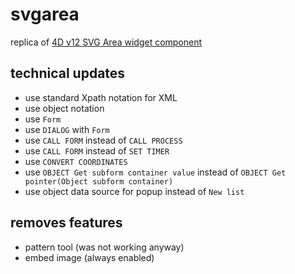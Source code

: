 # svgarea
replica of [4D v12 SVG Area widget component](https://github.com/vdelachaux/SVG)

## technical updates 

* use standard Xpath notation for XML
* use object notation
* use `Form`
* use `DIALOG` with `Form`
* use `CALL FORM` instead of `CALL PROCESS`
* use `CALL FORM` instead of `SET TIMER`
* use `CONVERT COORDINATES`
* use `OBJECT Get subform container value` instead of `OBJECT Get pointer(Object subform container)`
* use object data source for popup instead of `New list`

## removes features

* pattern tool (was not working anyway)
* embed image (always enabled)
